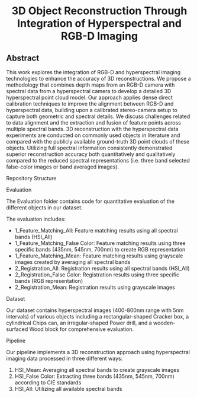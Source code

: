 <h1 align="center"> 3D Object Reconstruction Through Integration of Hyperspectral and RGB-D Imaging </h1>

## Abstract

This work explores the integration of RGB-D and hyperspectral imaging technologies to enhance the accuracy of 3D reconstructions. We propose a methodology that combines depth maps from an RGB-D camera with spectral data from a hyperspectral camera to develop a detailed 3D hyperspectral point cloud model. Our approach applies dense direct calibration techniques to improve the alignment between RGB-D and hyperspectral data, building upon a calibrated stereo-camera setup to capture both geometric and spectral details. We discuss challenges related to data alignment and the extraction and fusion of feature points across multiple spectral bands. 3D reconstruction with the hyperspectral data experiments are conducted on commonly used objects in literature and compared with the publicly available ground-truth 3D point clouds of these objects. Utilizing full spectral information consistently demonstrated superior reconstruction accuracy both quantitatively and qualitatively compared to the reduced spectral representations (i.e. three band selected false-color images or band averaged images).


Repository Structure

Evaluation

The Evaluation folder contains code for quantitative evaluation of the different objects in our dataset.

The evaluation includes:
- 1_Feature_Matching_All: Feature matching results using all spectral bands (HSI_All)
- 1_Feature_Matching_False Color: Feature matching results using three specific bands (435nm, 545nm, 700nm) to create RGB representation
- 1_Feature_Matching_Mean: Feature matching results using grayscale images created by averaging all spectral bands
- 2_Registration_All: Registration results using all spectral bands (HSI_All)
- 2_Registration_False Color: Registration results using three specific bands (RGB representation)
- 2_Registration_Mean: Registration results using grayscale images

Dataset

Our dataset contains hyperspectral images (400-800nm range with 5nm intervals) of various objects including a rectangular-shaped Cracker box, a cylindrical Chips can, an irregular-shaped Power drill, and a wooden-surfaced Wood block for comprehensive evaluation.

Pipeline

Our pipeline implements a 3D reconstruction approach using hyperspectral imaging data processed in three different ways:
1. HSI_Mean: Averaging all spectral bands to create grayscale images
2. HSI_False Color: Extracting three bands (435nm, 545nm, 700nm) according to CIE standards
3. HSI_All: Utilizing all available spectral bands

